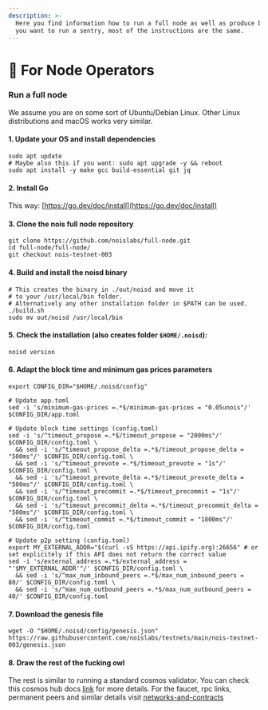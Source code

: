 ```yaml
---
description: >-
  Here you find information how to run a full node as well as produce blocks. If
  you want to run a sentry, most of the instructions are the same.
---
```


# 🔐 For Node Operators

### Run a full node

We assume you are on some sort of Ubuntu/Debian Linux. Other Linux distributions and macOS works very similar.

#### 1. Update your OS and install dependencies

```shell
sudo apt update
# Maybe also this if you want: sudo apt upgrade -y && reboot
sudo apt install -y make gcc build-essential git jq
```

#### 2. Install Go

This way: [https://go.dev/doc/install](https://go.dev/doc/install)

#### 3. Clone the nois full node repository

```shell
git clone https://github.com/noislabs/full-node.git
cd full-node/full-node/
git checkout nois-testnet-003
```

#### 4. Build and install the noisd binary

```shell
# This creates the binary in ./out/noisd and move it
# to your /usr/local/bin folder.
# Alternatively any other installation folder in $PATH can be used.
./build.sh
sudo mv out/noisd /usr/local/bin
```

#### 5. Check the installation (also creates folder `$HOME/.noisd`):

```shell
noisd version
```

#### 6. Adapt the block time and minimum gas prices parameters

```shell
export CONFIG_DIR="$HOME/.noisd/config"

# Update app.toml
sed -i 's/minimum-gas-prices =.*$/minimum-gas-prices = "0.05unois"/' $CONFIG_DIR/app.toml

# Update block time settings (config.toml)
sed -i 's/^timeout_propose =.*$/timeout_propose = "2000ms"/' $CONFIG_DIR/config.toml \
  && sed -i 's/^timeout_propose_delta =.*$/timeout_propose_delta = "500ms"/' $CONFIG_DIR/config.toml \
  && sed -i 's/^timeout_prevote =.*$/timeout_prevote = "1s"/' $CONFIG_DIR/config.toml \
  && sed -i 's/^timeout_prevote_delta =.*$/timeout_prevote_delta = "500ms"/' $CONFIG_DIR/config.toml \
  && sed -i 's/^timeout_precommit =.*$/timeout_precommit = "1s"/' $CONFIG_DIR/config.toml \
  && sed -i 's/^timeout_precommit_delta =.*$/timeout_precommit_delta = "500ms"/' $CONFIG_DIR/config.toml \
  && sed -i 's/^timeout_commit =.*$/timeout_commit = "1800ms"/' $CONFIG_DIR/config.toml
  
# Update p2p setting (config.toml)
export MY_EXTERNAL_ADDR="$(curl -sS https://api.ipify.org):26656" # or set explicitely if this API does not return the correct value
sed -i 's/external_address =.*$/external_address = "'$MY_EXTERNAL_ADDR'"/' $CONFIG_DIR/config.toml \
  && sed -i 's/^max_num_inbound_peers =.*$/max_num_inbound_peers = 80/' $CONFIG_DIR/config.toml \
  && sed -i 's/^max_num_outbound_peers =.*$/max_num_outbound_peers = 40/' $CONFIG_DIR/config.toml
```

#### 7. Download the genesis file

```shell
wget -O "$HOME/.noisd/config/genesis.json" https://raw.githubusercontent.com/noislabs/testnets/main/nois-testnet-003/genesis.json
```

#### 8. Draw the rest of the fucking owl

The rest is similar to running a standard cosmos validator. You can check this cosmos hub docs [link](https://hub.cosmos.network/main/validators/validator-setup.html) for more details. For the faucet, rpc links, permanent peers and similar details visit [networks-and-contracts](../../networks-and-contracts/ "mention")
